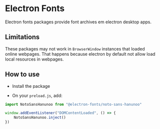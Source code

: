 # Electron Fonts

Electron fonts packages provide font archives em electron desktop apps.

## Limitations

These packages may not work in `BrowserWindow` instances that loaded online webpages. That happens because electron by default not allow load local resources in webpages.

## How to use

* Install the package

* On your `preload.js`, add:

```ts
import NotoSansHanunoo from "@electron-fonts/noto-sans-hanunoo"

window.addEventListener("DOMContentLoaded", () => {
    NotoSansHanunoo.inject()
})
```